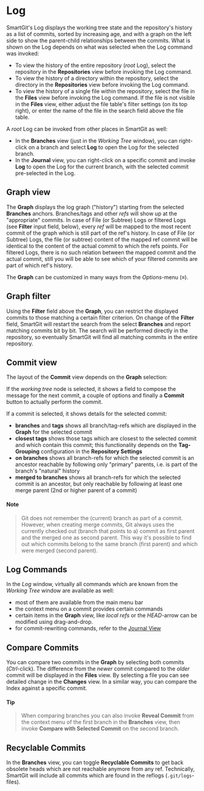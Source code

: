# Log

SmartGit's Log displays the working tree state and the repository's
history as a list of commits, sorted by increasing age, and with a graph
on the left side to show the parent-child relationships between the
commits. What is shown on the Log depends on what was selected when the
Log command was invoked:

-   To view the history of the entire repository (*root* Log), select
    the repository in the **Repositories** view before invoking the Log
    command.
-   To view the history of a directory within the repository, select the
    directory in the **Repositories** view before invoking the Log
    command.
-   To view the history of a single file within the repository, select
    the file in the **Files** view before invoking the Log command. If
    the file is not visible in the **Files** view, either adjust the
    file table's filter settings (on its top right), or enter the name
    of the file in the search field above the file table.

A *root* Log can be invoked from other places in SmartGit as well:

-   In the **Branches** view (just in the *Working Tree* window), you
    can right-click on a branch and select **Log** to open the Log for
    the selected branch.
-   In the **Journal** view, you can right-click on a specific commit
    and invoke **Log** to open the Log for the current branch, with the
    selected commit pre-selected in the Log.

## Graph view

The **Graph** displays the log graph ("history") starting from the
selected **Branches** anchors. Branches/tags and other *refs* will show
up at the "appropriate" commits. In case of File (or Subtree) Logs or
filtered Logs (see **Filter** input field, below), every *ref* will be
mapped to the most recent commit of the graph which is still part of the
ref's history. In case of File (or Subtree) Logs, the file (or subtree)
content of the mapped ref commit will be identical to the content of the
actual commit to which the refs points. For filtered Logs, there is no
such relation between the mapped commit and the actual commit, still you
will be able to see which of your filtered commits are part of which
ref's history.

The **Graph** can be customized in many ways from the *Options*-menu
(≡).

## Graph filter

Using the **Filter** field above the **Graph**, you can restrict the
displayed commits to those matching a certain filter criterion. On
change of the **Filter** field, SmartGit will restart the search from
the select **Branches** and report matching commits bit by bit. The
search will be performed directly in the repository, so eventually
SmartGit will find all matching commits in the entire repository.

## Commit view

The layout of the **Commit** view depends on the **Graph** selection:

If the *working tree* node is selected, it shows a field to compose the
message for the next commit, a couple of options and finally
a **Commit** button to actually perform the commit.

If a commit is selected, it shows details for the selected commit:

-   **branches** and **tags** shows all branch/tag-refs which are
    displayed in the **Graph** for the selected commit
-   **closest tags** shows those tags which are closest to the selected
    commit and which contain this commit; this functionality depends on
    the **Tag-Grouping** configuration in the **Repository Settings**
-   **on branches** shows all branch-refs for which the selected commit
    is an ancestor reachable by following only "primary" parents, i.e.
    is part of the branch's "natural" history
-   **merged to branches** shows all branch-refs for which the selected
    commit is an ancestor, but only reachable by following at least one
    merge parent (2nd or higher parent of a commit)


#### Note
> Git does not remember the (current) branch as part of a commit. However,
> when creating merge commits, Git always uses the currently checked out
> (branch that points to a) commit as first parent and the merged one as
> second parent. This way it's possible to find out which commits belong
> to the same branch (first parent) and which were merged (second parent).



  

## Log Commands

In the *Log* window, virtually all commands which are known from the *Working
Tree* window are available as well:

- most of them are available from the main menu bar
- the context menu on a commit provides certain commands
- certain items in the **Graph** view, like *local refs* or the *HEAD*-arrow can be modified using drag-and-drop.
- for commit-rewriting commands, refer to the [Journal View](Journal-View.md)

## Compare Commits

You can compare two commits in the **Graph** by selecting both commits
(*Ctrl*-click). The difference from the *newer* commit compared to the
*older* commit will be displayed in the **Files** view. By selecting a
file you can see detailed change in the **Changes** view. In a similar
way, you can compare the Index against a specific commit.


#### Tip
> When comparing branches you can also invoke **Reveal Commit** from the
> context menu of the first branch in the **Branches** view, then invoke
> **Compare with Selected Commit** on the second branch.



## Recyclable Commits

In the **Branches** view, you can toggle **Recyclable Commits** to get
back obsolete heads which are not reachable anymore from any ref.
Technically, SmartGit will include all commits which are found in the
reflogs (`.git/logs`-files).
